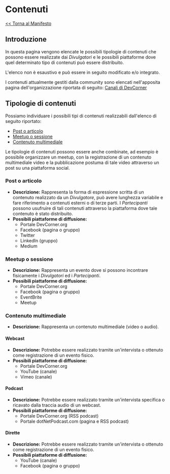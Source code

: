 # Contenuti

[<< Torna al Manifesto](Manifesto.md)

## Introduzione

In questa pagina vengono elencate le possibili tipologie di contenuti che possono essere realizzate dai _Divulgatori_ e le possibili piattaforme dove quel determinato tipo di contenuti può essere distribuito.

L'elenco non è esaustivo e può essere in seguito modificato e/o integrato.

I contenuti attualmente gestiti dalla community sono elencati nell'apposita pagina dell'organizzazione riportata di seguito:
[Canali di DevCorner](https://github.com/DevCornerOrg/Organizzazione/blob/master/Canali.md)

## Tipologie di contenuti

Possiamo individuare i possibili tipi di contenuti realizzabili dall'elenco di seguito riportato:

- [Post o articolo](###Post-o-articolo)
- [Meetup o sessione](###Meetup-o-sessione)
- [Contenuto multimediale](###Contenuto-multimediale)

Le tipologie di contenuti possono essere anche combinate, ad esempio è possibile organizzare un meetup, con la registrazione di un contenuto multimediale video e la pubblicazione postuma di tale video attraverso un post su una piattaforma social.

### Post o articolo

- **Descrizione:** Rappresenta la forma di espressione scritta di un contenuto realizzato da un _Divulgatore_, può avere lunghezza variabile e fare riferimento a contenuti esterni o di terze parti.
I _Partecipanti_ possono usufruire di tali contenuti attraverso la piattaforma dove tale contenuto è stato distribuito.
- **Possibili piattaforme di diffusione:**
    - Portale DevCorner.org
    - Facebook (pagina o gruppo)
    - Twitter
    - LinkedIn (gruppo)
    - Medium

### Meetup o sessione

- **Descrizione:** Rappresenta un evento dove si possono incontrare fisicamente i _Divulgatori_ ed i _Partecipanti_.
- **Possibili piattaforme di diffusione:**
    - Portale DevCorner.org
    - Facebook (pagina o gruppo)
    - EventBrite
    - Meetup

### Contenuto multimediale

- **Descrizione:** Rappresenta un contenuto multimediale (video o audio).

#### Webcast

- **Descrizione:** Potrebbe essere realizzato tramite un'intervista o ottenuto come registrazione di un evento fisico.
- **Possibili piattaforme di diffusione:**
    - Portale DevCorner.org
    - YouTube (canale)
    - Vimeo (canale)

#### Podcast

- **Descrizione:** Potrebbe essere realizzato tramite un'intervista specifica o ricavato dalla traccia audio di un webcast.
- **Possibili piattaforme di diffusione:**
    - Portale DevCorner.org (RSS podcast)
    - Portale dotNetPodcast.com (pagina e RSS podcast)

#### Dirette

- **Descrizione:** Potrebbe essere realizzato tramite un'intervista o ottenuto come registrazione di un evento fisico.
- **Possibili piattaforme di diffusione:**
    - YouTube (canale)
    - Facebook (pagina o gruppo)